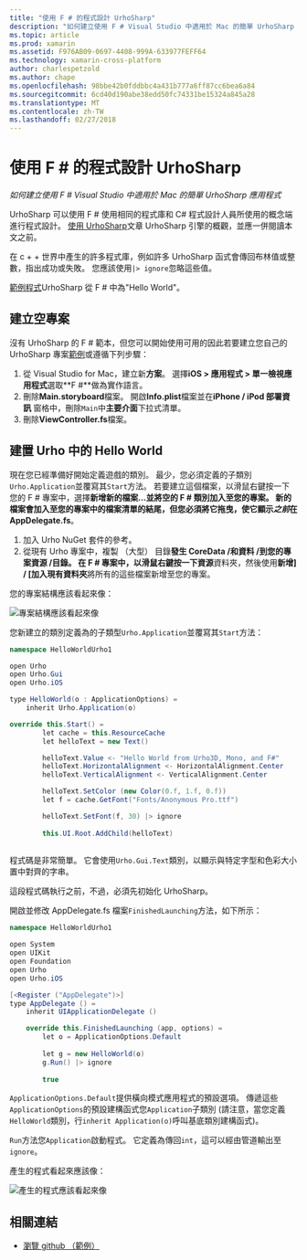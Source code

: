 ```yaml
---
title: "使用 F # 的程式設計 UrhoSharp"
description: "如何建立使用 F # Visual Studio 中適用於 Mac 的簡單 UrhoSharp 應用程式"
ms.topic: article
ms.prod: xamarin
ms.assetid: F976AB09-0697-4408-999A-633977FEFF64
ms.technology: xamarin-cross-platform
author: charlespetzold
ms.author: chape
ms.openlocfilehash: 98bbe42b0fddbbc4a431b777a6ff87cc6bea6a84
ms.sourcegitcommit: 6cd40d190abe38edd50fc74331be15324a845a28
ms.translationtype: MT
ms.contentlocale: zh-TW
ms.lasthandoff: 02/27/2018
---
```

# <a name="programming-urhosharp-with-f"></a>使用 F # 的程式設計 UrhoSharp

_如何建立使用 F # Visual Studio 中適用於 Mac 的簡單 UrhoSharp 應用程式_

UrhoSharp 可以使用 F # 使用相同的程式庫和 C# 程式設計人員所使用的概念端進行程式設計。 [使用 UrhoSharp](~/graphics-games/urhosharp/using.md)文章 UrhoSharp 引擎的概觀，並應一併閱讀本文之前。

在 c + + 世界中產生的許多程式庫，例如許多 UrhoSharp 函式會傳回布林值或整數，指出成功或失敗。 您應該使用`|> ignore`忽略這些值。

[範例程式](https://github.com/xamarin/recipes/tree/master/cross-platform/urho/urho-fsharp/HelloWorldUrhoFsharp)UrhoSharp 從 F # 中為"Hello World"。

## <a name="creating-an-empty-project"></a>建立空專案

沒有 UrhoSharp 的 F # 範本，但您可以開始使用可用的因此若要建立您自己的 UrhoSharp 專案[範例](https://github.com/xamarin/recipes/tree/master/cross-platform/urho/urho-fsharp/HelloWorldUrhoFsharp)或遵循下列步驟：

1. 從 Visual Studio for Mac，建立新**方案**。 選擇**iOS > 應用程式 > 單一檢視應用程式**選取**F #**做為實作語言。 
1. 刪除**Main.storyboard**檔案。 開啟**Info.plist**檔案並在**iPhone / iPod 部署資訊** 窗格中，刪除`Main`中**主要介面**下拉式清單。
1. 刪除**ViewController.fs**檔案。

## <a name="building-hello-world-in-urho"></a>建置 Urho 中的 Hello World

現在您已經準備好開始定義遊戲的類別。 最少，您必須定義的子類別`Urho.Application`並覆寫其`Start`方法。 若要建立這個檔案，以滑鼠右鍵按一下您的 F # 專案中，選擇**新增新的檔案...**並將空的 F # 類別加入至您的專案。 新的檔案會加入至您的專案中的檔案清單的結尾，但您必須將它拖曳，使它顯示*之前*在**AppDelegate.fs**。

1. 加入 Urho NuGet 套件的參考。
1. 從現有 Urho 專案中，複製 （大型） 目錄**發生 CoreData /**和**資料 /**到您的專案**資源 /**目錄。 在 F # 專案中，以滑鼠右鍵按一下**資源**資料夾，然後使用**新增] / [加入現有資料夾**將所有的這些檔案新增至您的專案。

您的專案結構應該看起來像：

![](fsharp-images/solutionpane.png "專案結構應該看起來像")

您新建立的類別定義為的子類型`Urho.Application`並覆寫其`Start`方法：

```csharp
namespace HelloWorldUrho1

open Urho
open Urho.Gui
open Urho.iOS

type HelloWorld(o : ApplicationOptions) =
    inherit Urho.Application(o) 

override this.Start() = 
        let cache = this.ResourceCache
        let helloText = new Text()

        helloText.Value <- "Hello World from Urho3D, Mono, and F#"
        helloText.HorizontalAlignment <- HorizontalAlignment.Center
        helloText.VerticalAlignment <- VerticalAlignment.Center

        helloText.SetColor (new Color(0.f, 1.f, 0.f))
        let f = cache.GetFont("Fonts/Anonymous Pro.ttf")

        helloText.SetFont(f, 30) |> ignore
                  
        this.UI.Root.AddChild(helloText)
            
```

程式碼是非常簡單。 它會使用`Urho.Gui.Text`類別，以顯示與特定字型和色彩大小置中對齊的字串。 

這段程式碼執行之前，不過，必須先初始化 UrhoSharp。 

開啟並修改 AppDelegate.fs 檔案`FinishedLaunching`方法，如下所示：

```csharp
namespace HelloWorldUrho1

open System
open UIKit
open Foundation
open Urho
open Urho.iOS

[<Register ("AppDelegate")>]
type AppDelegate () =
    inherit UIApplicationDelegate ()

    override this.FinishedLaunching (app, options) =
        let o = ApplicationOptions.Default
     
        let g = new HelloWorld(o)
        g.Run() |> ignore
       
        true
```

`ApplicationOptions.Default`提供橫向模式應用程式的預設選項。 傳遞這些`ApplicationOptions`的預設建構函式您`Application`子類別 (請注意，當您定義`HelloWorld`類別，行`inherit Application(o)`呼叫基底類別建構函式)。 

`Run`方法您`Application`啟動程式。 它定義為傳回`int`，這可以經由管道輸出至`ignore`。 

產生的程式看起來應該像：

![](fsharp-images/helloworldfsharp.png "產生的程式應該看起來像")








## <a name="related-links"></a>相關連結

- [瀏覽 github （範例）](https://github.com/xamarinhttps://developer.xamarin.com/recipes/tree/master/cross-platform/urho/urho-fsharp/HelloWorldUrhoFsharp)
